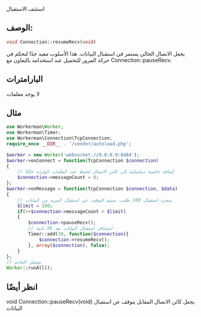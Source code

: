استئنف الاستقبال

## الوصف:
```php
void Connection::resumeRecv(void)
```

يجعل الاتصال الحالي يستمر في استقبال البيانات. هذا الأسلوب مفيد جدًا لتحكم في حركة المرور للتحميل عند استخدامه بالتعاون مع Connection::pauseRecv.

## البارامترات

لا يوجد معلمات

## مثال

```php
use Workerman\Worker;
use Workerman\Timer;
use Workerman\Connection\TcpConnection;
require_once __DIR__ . '/vendor/autoload.php';

$worker = new Worker('websocket://0.0.0.0:8484');
$worker->onConnect = function(TcpConnection $connection)
{
    // إضافة خاصية ديناميكية إلى كائن الاتصال لحفظ عدد الطلبات الواردة حاليًا
    $connection->messageCount = 0;
};
$worker->onMessage = function(TcpConnection $connection, $data)
{
    // بمجرد استقبال 100 طلب، سيتم التوقف عن استقبال المزيد من البيانات
    $limit = 100;
    if(++$connection->messageCount > $limit)
    {
        $connection->pauseRecv();
        // استئناف استقبال البيانات بعد 30 ثانية
        Timer::add(30, function($connection){
            $connection->resumeRecv();
        }, array($connection), false);
    }
};
// تشغيل الخادم
Worker::runAll();
```

## انظر أيضًا
void Connection::pauseRecv(void) يجعل كائن الاتصال المقابل يتوقف عن استقبال البيانات
